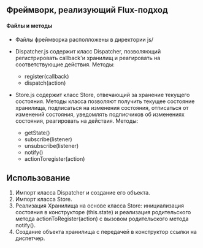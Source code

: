 ## Фреймворк, реализующий Flux-подход

#### Файлы и методы
- Файлы фреймворка располложены в директории js/

- Dispatcher.js содержит класс Dispatcher, позволяющий регистрировать callback'и хранилищ и реагировать на соответствующие действия.
	Методы:
	- register(callback)
	- dispatch(action)

- Store.js содержит класс Store, отвечающий за хранение текущего состояния. Методы класса позволяют получить текущее состояние хранилища, подписаться на изменения состояния, отписаться от изменений состояния, уведомлять подписчиков об изменениях состояния, реагировать на действия.
	Методы:
	- getState()
	- subscribe(listener)
	- unsubscribe(listener)
	- notify()
	- actionToregister(action)

## Использование
1. Импорт класса Dispatcher и создание его объекта.
2. Импорт класса Store.
3. Реализация Хранилища на основе класса Store: инициализация состояния в конструкторе (this.state) и реализация родительского метода actionToRegister(action) с вызовом родительского метода notify().
4. Создание объекта хранилища с передачей в конструктор ссылки на диспетчер.
